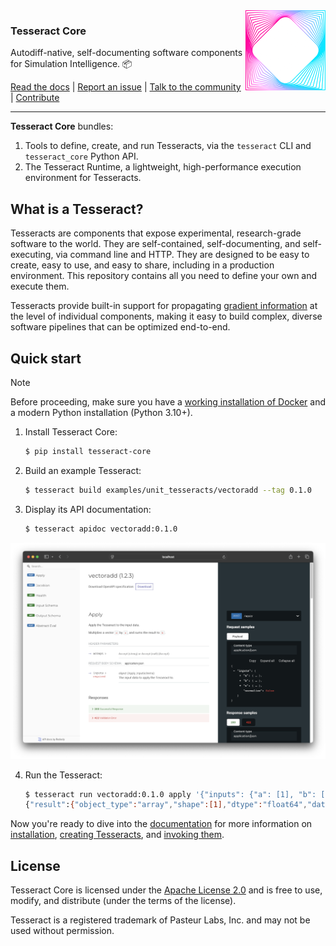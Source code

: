 <img src="docs/static/logo-transparent.png" width="128" align="right">

### Tesseract Core

Autodiff-native, self-documenting software components for Simulation Intelligence. :package:

[Read the docs](https://pasteur-labs-tesseract-core.readthedocs-hosted.com/en/latest/) |
[Report an issue](https://github.com/pasteurlabs/tesseract-core-core/issues) |
[Talk to the community](https://si-tesseract.discourse.group/) |
[Contribute](CONTRIBUTING.md)

---

**Tesseract Core** bundles:

1. Tools to define, create, and run Tesseracts, via the `tesseract` CLI and `tesseract_core` Python API.
2. The Tesseract Runtime, a lightweight, high-performance execution environment for Tesseracts.

## What is a Tesseract?

Tesseracts are components that expose experimental, research-grade software to the world. They are self-contained, self-documenting, and self-executing, via command line and HTTP. They are designed to be easy to create, easy to use, and easy to share, including in a production environment. This repository contains all you need to define your own and execute them.

Tesseracts provide built-in support for propagating [gradient information](https://en.wikipedia.org/wiki/Differentiable_programming) at the level of individual components, making it easy to build complex, diverse software pipelines that can be optimized end-to-end.

## Quick start

> [!NOTE]
> Before proceeding, make sure you have a [working installation of Docker](https://docs.docker.com/engine/install/) and a modern Python installation (Python 3.10+).

1. Install Tesseract Core:

   ```bash
   $ pip install tesseract-core
   ```

2. Build an example Tesseract:

   ```bash
   $ tesseract build examples/unit_tesseracts/vectoradd --tag 0.1.0
   ```

3. Display its API documentation:

   ```bash
   $ tesseract apidoc vectoradd:0.1.0
   ```

<p align="center">
<img src="docs/img/apidoc-screenshot.png" width="600">
</p>

4. Run the Tesseract:

   ```bash
   $ tesseract run vectoradd:0.1.0 apply '{"inputs": {"a": [1], "b": [2]}}'
   {"result":{"object_type":"array","shape":[1],"dtype":"float64","data":{"buffer":[3.0],"encoding":"json"}}}⏎
   ```

Now you're ready to dive into the [documentation](https://pasteur-labs-tesseract-core.readthedocs-hosted.com/en/latest/) for more information on [installation](https://pasteur-labs-tesseract-core.readthedocs-hosted.com/en/latest/content/user-guide/installation.html), [creating Tesseracts](https://pasteur-labs-tesseract-core.readthedocs-hosted.com/en/latest/content/user-guide/create.html), and [invoking
them](https://pasteur-labs-tesseract-core.readthedocs-hosted.com/en/latest/content/user-guide/use.html).

## License

Tesseract Core is licensed under the [Apache License 2.0](LICENSE) and is free to use, modify, and distribute (under the terms of the license).

Tesseract is a registered trademark of Pasteur Labs, Inc. and may not be used without permission.
